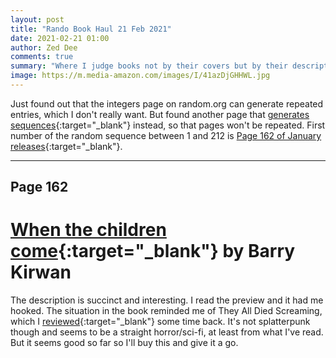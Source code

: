 ```yaml
---
layout: post
title: "Rando Book Haul 21 Feb 2021"
date: 2021-02-21 01:00
author: Zed Dee
comments: true
summary: "Where I judge books not by their covers but by their descriptions and first pages."
image: https://m.media-amazon.com/images/I/41azDjGHHWL.jpg
---
```


Just found out that the integers page on random.org can generate repeated entries, which I don't really want. But found another page that [generates sequences](https://www.random.org/sequences/){:target="_blank"} instead, so that pages won't be repeated. First number of the random sequence between 1 and 212 is [Page 162 of January releases](https://www.amazon.com/s?i=digital-text&bbn=158591011&rh=n%3A158591011%2Cp_20%3AEnglish%2Cp_n_feature_five_browse-bin%3A6602149011&s=daterank&dc&page=162&Adv-Srch-Books-Submit.x=16&Adv-Srch-Books-Submit.y=16&field-datemod=01&field-dateop=During&field-dateyear=2021&qid=1607034765&rnid=6602145011&unfiltered=1){:target="_blank"}.

---

## Page 162

# [When the children come](https://www.amazon.com/When-children-come-Barry-Kirwan-ebook/dp/B08LXFB9ZR){:target="_blank"} by Barry Kirwan

The description is succinct and interesting. I read the preview and it had me hooked. The situation in the book reminded me of They All Died Screaming, which I [reviewed](/2020/12/03/rando-book-review.html){:target="_blank"} some time back. It's not splatterpunk though and seems to be a straight horror/sci-fi, at least from what I've read. But it seems good so far so I'll buy this and give it a go.
